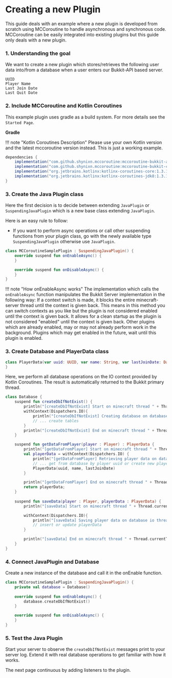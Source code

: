 # Creating a new Plugin

This guide deals with an example where a new plugin is developed from scratch using MCCoroutine to handle asynchronous
and synchronous code. MCCoroutine can be easily integrated into existing plugins but this guide only deals with a new
plugin.

### 1. Understanding the goal

We want to create a new plugin which stores/retrieves the following user data into/from a database when a user enters our
Bukkit-API based server.

````
UUID
Player Name
Last Join Date
Last Quit Date
````

### 2. Include MCCoroutine and Kotlin Coroutines

This example plugin uses gradle as a build system. For more details see the ``Started Page``.

**Gradle**

!!! note "Kotlin Coroutines Description"
    Please use your own Kotlin version and the latest mccoroutine version instead. This is just a working example.

```groovy
dependencies {
    implementation("com.github.shynixn.mccoroutine:mccoroutine-bukkit-api:1.2.0")
    implementation("com.github.shynixn.mccoroutine:mccoroutine-bukkit-core:1.2.0")
    implementation("org.jetbrains.kotlinx:kotlinx-coroutines-core:1.3.10")
    implementation("org.jetbrains.kotlinx:kotlinx-coroutines-jdk8:1.3.10")
}
```

### 3. Create the Java Plugin class

Here the first decision is to decide between extending ``JavaPlugin`` or ``SuspendingJavaPlugin`` which is a new base
class extending ``JavaPlugin``.

Here is an easy rule to follow:

* If you want to perform async operations or call other suspending functions from your plugin class, go with the newly
  available type ``SuspendingJavaPlugin`` otherwise use ``JavaPlugin``.

````kotlin
class MCCoroutineSamplePlugin : SuspendingJavaPlugin() {
    override suspend fun onEnableAsync() {
    }

    override suspend fun onDisableAsync() {
    }
}
````

!!! note "How onEnableAsync works"
    The implementation which calls the ``onEnableAsync`` function manipulates the Bukkit Server implementation in the
    following way:
    If a context switch is made, it blocks the entire minecraft-server thread until the context is given back. This means
    in this method you can switch contexts as you like but the plugin is not considered enabled until the context is given
    back.
    It allows for a clean startup as the plugin is not considered "enabled" until the context is given back.
    Other plugins which are already enabled, may or may not already perform work in the background.
    Plugins which may get enabled in the future, wait until this plugin is enabled.

### 3. Create Database and PlayerData class

````kotlin
class PlayerData(var uuid: UUID, var name: String, var lastJoinDate: Date, var lastQuitDate : Date) {
}
````

Here, we perform all database operations on the IO context provided by Kotlin Coroutines.
The result is automatically returned to the Bukkit primary thread. 

````kotlin
class Database {
    suspend fun createDbIfNotExist() {
        println("[createDbIfNotExist] Start on minecraft thread " + Thread.currentThread().id)
        withContext(Dispatchers.IO){
            println("[createDbIfNotExist] Creating database on database io thread " + Thread.currentThread().id)
            // ... create tables
        }
        println("[createDbIfNotExist] End on minecraft thread " + Thread.currentThread().id)
    }

    suspend fun getDataFromPlayer(player : Player) : PlayerData {
        println("[getDataFromPlayer] Start on minecraft thread " + Thread.currentThread().id)
        val playerData = withContext(Dispatchers.IO) {
            println("[getDataFromPlayer] Retrieving player data on database io thread " + Thread.currentThread().id)
            // ... get from database by player uuid or create new playerData instance.
            PlayerData(uuid, name, lastJoinDate)
        }

        println("[getDataFromPlayer] End on minecraft thread " + Thread.currentThread().id)
        return playerData;
    }
  
    suspend fun saveData(player : Player, playerData : PlayerData) {
        println("[saveData] Start on minecraft thread " + Thread.currentThread().id)

        withContext(Dispatchers.IO){
            println("[saveData] Saving player data on database io thread " + Thread.currentThread().id)
            // insert or update playerData
        }

        println("[saveData] End on minecraft thread " + Thread.currentThread().id)
    }
}
````

### 4. Connect JavaPlugin and Database

Create a new instance of the database and call it in the onEnable function.

````kotlin
class MCCoroutineSamplePlugin : SuspendingJavaPlugin() {
    private val database = Database()
  
    override suspend fun onEnableAsync() {
        database.createDbIfNotExist()
    }

    override suspend fun onDisableAsync() {
    }
}
````

### 5. Test the Java Plugin

Start your server to observe the ``createDbIfNotExist`` messages print to your server log.
Extend it with real database operations to get familiar with how it works.

The next page continuous by adding listeners to the plugin.
